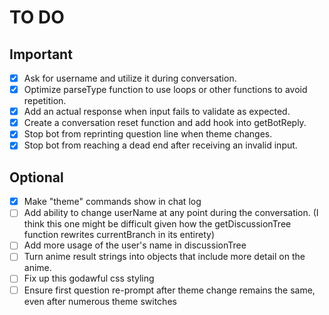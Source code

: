 # TO DO

## Important

- [x] Ask for username and utilize it during conversation.
- [x] Optimize parseType function to use loops or other functions to avoid repetition.
- [x] Add an actual response when input fails to validate as expected.
- [x] Create a conversation reset function and add hook into getBotReply.
- [x] Stop bot from reprinting question line when theme changes.
- [x] Stop bot from reaching a dead end after receiving an invalid input.

## Optional

- [x] Make "theme" commands show in chat log
- [ ] Add ability to change userName at any point during the conversation. (I think this one might be difficult given how the getDiscussionTree function rewrites currentBranch in its entirety)
- [ ] Add more usage of the user's name in discussionTree
- [ ] Turn anime result strings into objects that include more detail on the anime.
- [ ] Fix up this godawful css styling
- [ ] Ensure first question re-prompt after theme change remains the same, even after numerous theme switches
